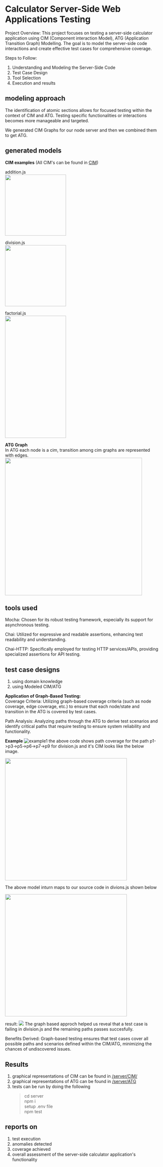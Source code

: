# Calculator Server-Side Web Applications Testing

Project Overview:
This project focuses on testing a server-side calculator application using CIM (Component interaction Model), ATG (Application Transition Graph) Modelling. The goal is to model the server-side code interactions and create effective test cases for comprehensive coverage.

Steps to Follow:
1. Understanding and Modeling the Server-Side Code
2. Test Case Design
3. Tool Selection 
4. Execution and results

## modeling approach
The identification of atomic sections allows for focused testing within the context of CIM and ATG. Testing specific functionalities or interactions becomes more manageable and targeted.

We generated CIM Graphs for our node server and then we combined them to get ATG.

## generated models
<b>CIM examples</b>
(All CIM's can be found in [CIM](server/CIM/))

addition.js</br>
<img src="server/CIM/addition.png" width="200">

division.js</br>
<img src="server/CIM/division.png" width="200">

factorial.js</br>
<img src="server/CIM/fact.png" width="200" height="400">

<b>ATG Graph</b></br>
In ATG each node is a cim, transition among cim graphs are represented with edges.
<img src="server/ATG/ATG.png" width="450">


## tools used 
Mocha: Chosen for its robust testing framework, especially its support for asynchronous testing.

Chai: Utilized for expressive and readable assertions, enhancing test readability and understanding.

Chai-HTTP: Specifically employed for testing HTTP services/APIs, providing specialized assertions for API testing.

## test case designs
1. using domain knowledge
1. using Modeled CIM/ATG

<b>Application of Graph-Based Testing:</b><br/>
Coverage Criteria: Utilizing graph-based coverage criteria (such as node coverage, edge coverage, etc.) to ensure that each node/state and transition in the ATG is covered by test cases.

Path Analysis: Analyzing paths through the ATG to derive test scenarios and identify critical paths that require testing to ensure system reliability and functionality.

<b>Example</b>
![example1](/public/images/example1.png)
the above code shows path coverage for the path p1->p3->p5->p6->p7->p9 for division.js and it's CIM looks like the below image.

<img src="server/CIM/division.png"  width="400" height="400">

The above model inturn maps to our source code in divions.js shown below 

<img src="./public/images/example1Src.png"  width="400" height="400">

result:
<img src="./public/images/example1Test.png">
The graph based approch helped us reveal that a test case is failing in division.js and the remaining paths passes succesfully.

Benefits Derived:
Graph-based testing ensures that test cases cover all possible paths and scenarios defined within the CIM/ATG, minimizing the chances of undiscovered issues.

## Results

1. graphical representations of CIM can be found in [/server/CIM/](server/CIM)
2. graphical representations of ATG can be found in [/server/ATG](server/ATG)
3. tests can be run by doing the following
    > cd server </br>
    > npm i </br>
    > setup .env file </br>
    > npm test 


## reports on 
1. test execution
2. anomalies detected 
3. coverage achieved
4. overall assessment of the server-side calculator application's functionality